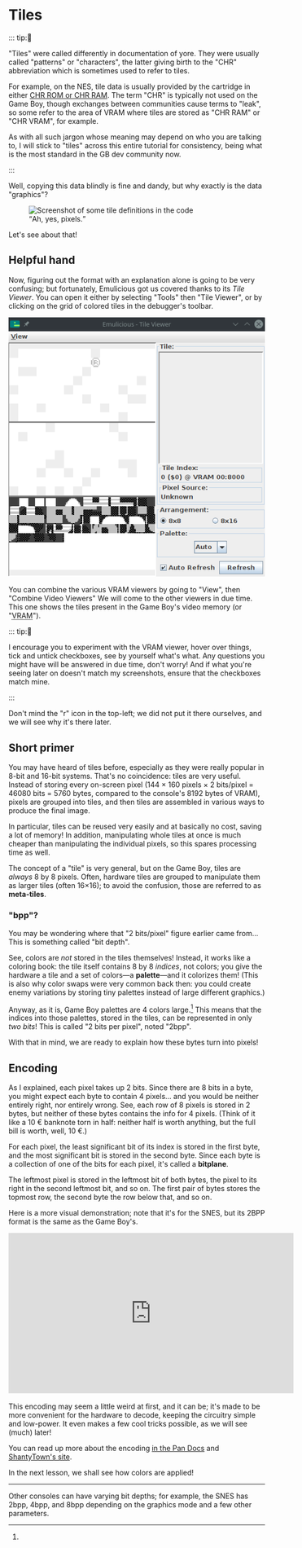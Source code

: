 # Tiles

::: tip:💭

"Tiles" were called differently in documentation of yore.
They were usually called "patterns" or "characters", the latter giving birth to the "CHR" abbreviation which is sometimes used to refer to tiles.

For example, on the NES, tile data is usually provided by the cartridge in either [CHR ROM or CHR RAM](http://wiki.nesdev.com/w/index.php/CHR_ROM_vs._CHR_RAM).
The term "CHR" is typically not used on the Game Boy, though exchanges between communities cause terms to "leak", so some refer to the area of VRAM where tiles are stored as "CHR RAM" or "CHR VRAM", for example.

As with all such jargon whose meaning may depend on who you are talking to, I will stick to "tiles" across this entire tutorial for consistency, being what is the most standard in the GB dev community now.

:::

Well, copying this data blindly is fine and dandy, but why exactly is the data "graphics"?

<figure>
  <img src="../assets/img/ah_yes_pixels.png" alt="Screenshot of some tile definitions in the code">
  <figcaption><q>Ah, yes, pixels.</q></figcaption>
</figure>

Let's see about that!

## Helpful hand

Now, figuring out the format with an explanation alone is going to be very confusing; but fortunately, Emulicious got us covered thanks to its *Tile Viewer*.
You can open it either by selecting "Tools" then "Tile Viewer", or by clicking on the grid of colored tiles in the debugger's toolbar.

![Screenshot of the Tile Viewer](../assets/img/vram_viewer.png)

You can combine the various VRAM viewers by going to "View", then "Combine Video Viewers"
We will come to the other viewers in due time.
This one shows the tiles present in the Game Boy's video memory (or "<abbr title="Video RAM">VRAM</abbr>").

::: tip:🤔

I encourage you to experiment with the VRAM viewer, hover over things, tick and untick checkboxes, see by yourself what's what. Any questions you might have will be answered in due time, don't worry! And if what you're seeing later on doesn't match my screenshots, ensure that the checkboxes match mine.

:::

Don't mind the "r" icon in the top-left; we did not put it there ourselves, and we will see why it's there later.

## Short primer

You may have heard of tiles before, especially as they were really popular in 8-bit and 16-bit systems.
That's no coincidence: tiles are very useful.
Instead of storing every on-screen pixel (144 × 160 pixels × 2 bits/pixel = 46080 bits = 5760 bytes, compared to the console's 8192 bytes of VRAM), pixels are grouped into tiles, and then tiles are assembled in various ways to produce the final image.

In particular, tiles can be reused very easily and at basically no cost, saving a lot of memory!
In addition, manipulating whole tiles at once is much cheaper than manipulating the individual pixels, so this spares processing time as well.

The concept of a "tile" is very general, but on the Game Boy, tiles are *always* 8 by 8 pixels.
Often, hardware tiles are grouped to manipulate them as larger tiles (often 16×16); to avoid the confusion, those are referred to as **meta-tiles**.

### "bpp"?

You may be wondering where that "2 bits/pixel" figure earlier came from...
This is something called "bit depth".

See, colors are *not* stored in the tiles themselves!
Instead, it works like a coloring book: the tile itself contains 8 by 8 *indices*, not colors; you give the hardware a tile and a set of colors—a **palette**—and it colorizes them!
(This is also why color swaps were very common back then: you could create enemy variations by storing tiny palettes instead of large different graphics.)

Anyway, as it is, Game Boy palettes are 4 colors large.[^pal_size]
This means that the indices into those palettes, stored in the tiles, can be represented in only *two bits*!
This is called "2 bits per pixel", noted "2bpp".

With that in mind, we are ready to explain how these bytes turn into pixels!

## Encoding

As I explained, each pixel takes up 2 bits.
Since there are 8 bits in a byte, you might expect each byte to contain 4 pixels... and you would be neither entirely right, nor entirely wrong.
See, each row of 8 pixels is stored in 2 bytes, but neither of these bytes contains the info for 4 pixels.
(Think of it like a 10 € banknote torn in half: neither half is worth anything, but the full bill is worth, well, 10 €.)

For each pixel, the least significant bit of its index is stored in the first byte, and the most significant bit is stored in the second byte.
Since each byte is a collection of one of the bits for each pixel, it's called a **bitplane**.

The leftmost pixel is stored in the leftmost bit of both bytes, the pixel to its right in the second leftmost bit, and so on.
The first pair of bytes stores the topmost row, the second byte the row below that, and so on.

Here is a more visual demonstration; note that it's for the SNES, but its 2BPP format is the same as the Game Boy's.

<iframe width="560" height="315" src="https://www.youtube-nocookie.com/embed/txkHN6izK2Y" title="YouTube video player" frameborder="0" allow="accelerometer; autoplay; clipboard-write; encrypted-media; gyroscope; picture-in-picture" allowfullscreen></iframe>

This encoding may seem a little weird at first, and it can be; it's made to be more convenient for the hardware to decode, keeping the circuitry simple and low-power.
It even makes a few cool tricks possible, as we will see (much) later!

You can read up more about the encoding [in the Pan Docs](https://gbdev.io/pandocs/Tile_Data.html) and [ShantyTown's site](https://www.huderlem.com/demos/gameboy2bpp.html).

In the next lesson, we shall see how colors are applied!

---

[^pal_size]:
Other consoles can have varying bit depths; for example, the SNES has 2bpp, 4bpp, and 8bpp depending on the graphics mode and a few other parameters.
